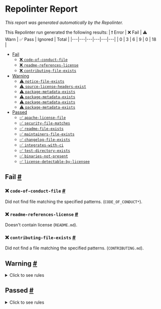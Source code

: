# Repolinter Report

*This report was generated automatically by the Repolinter.*

This Repolinter run generated the following results:
| ❗  Error | ❌  Fail | ⚠️  Warn | ✅  Pass | Ignored | Total |
|---|---|---|---|---|---|
| 0 | 3 | 6 | 9 | 0 | 18 |

- [Fail](#user-content-fail)
  - [❌ `code-of-conduct-file`](#user-content--code-of-conduct-file)
  - [❌ `readme-references-license`](#user-content--readme-references-license)
  - [❌ `contributing-file-exists`](#user-content--contributing-file-exists)
- [Warning](#user-content-warning)
  - [⚠️ `notice-file-exists`](#user-content--notice-file-exists)
  - [⚠️ `source-license-headers-exist`](#user-content--source-license-headers-exist)
  - [⚠️ `package-metadata-exists`](#user-content--package-metadata-exists)
  - [⚠️ `package-metadata-exists`](#user-content--package-metadata-exists)
  - [⚠️ `package-metadata-exists`](#user-content--package-metadata-exists)
  - [⚠️ `package-metadata-exists`](#user-content--package-metadata-exists)
- [Passed](#user-content-passed)
  - [✅ `apache-license-file`](#user-content--apache-license-file)
  - [✅ `security-file-matches`](#user-content--security-file-matches)
  - [✅ `readme-file-exists`](#user-content--readme-file-exists)
  - [✅ `maintainers-file-exists`](#user-content--maintainers-file-exists)
  - [✅ `changelog-file-exists`](#user-content--changelog-file-exists)
  - [✅ `integrates-with-ci`](#user-content--integrates-with-ci)
  - [✅ `test-directory-exists`](#user-content--test-directory-exists)
  - [✅ `binaries-not-present`](#user-content--binaries-not-present)
  - [✅ `license-detectable-by-licensee`](#user-content--license-detectable-by-licensee)

## Fail <a href="#user-content-fail" id="fail">#</a>

### ❌ `code-of-conduct-file` <a href="#user-content--code-of-conduct-file" id="-code-of-conduct-file">#</a>

Did not find file matching the specified patterns. (`CODE_OF_CONDUCT*`).

### ❌ `readme-references-license` <a href="#user-content--readme-references-license" id="-readme-references-license">#</a>

Doesn't contain license (`README.md`).

### ❌ `contributing-file-exists` <a href="#user-content--contributing-file-exists" id="-contributing-file-exists">#</a>

Did not find a file matching the specified patterns. (`CONTRIBUTING.md`).


## Warning <a href="#user-content-warning" id="warning">#</a>

<details>
<summary>Click to see rules</summary>

### ⚠️ `notice-file-exists` <a href="#user-content--notice-file-exists" id="-notice-file-exists">#</a>

Did not find a file matching the specified patterns. (`NOTICE*`).

### ⚠️ `source-license-headers-exist` <a href="#user-content--source-license-headers-exist" id="-source-license-headers-exist">#</a>

Below is a list of files or patterns that failed:

- `samples/nodejs/src/anoncredsRevocation.js`: The first 5 lines do not contain the pattern(s): Copyright, License.
- `samples/nodejs/src/anoncredsRevocationScenario.js`: The first 5 lines do not contain the pattern(s): Copyright, License.
- `samples/nodejs/src/colors.js`: The first 5 lines do not contain the pattern(s): Copyright, License.
- `samples/nodejs/src/gettingStarted.js`: The first 5 lines do not contain the pattern(s): Copyright, License.
- `samples/nodejs/src/main.js`: The first 5 lines do not contain the pattern(s): Copyright, License.
- `samples/nodejs/src/util.js`: The first 5 lines do not contain the pattern(s): Copyright, License.
- `vcx/wrappers/node/notification-server.js`: The first 5 lines do not contain the pattern(s): Copyright, License.
- `wrappers/nodejs/src/IndyError.js`: The first 5 lines do not contain the pattern(s): Copyright, License.
- `wrappers/nodejs/src/index.js`: The first 5 lines do not contain the pattern(s): Copyright, License.
- `wrappers/nodejs/src/indyBinding.js`: The first 5 lines do not contain the pattern(s): Copyright, License.
- `wrappers/nodejs/src/wrapIndyCallback.js`: The first 5 lines do not contain the pattern(s): Copyright, License.
- `wrappers/nodejs/test/anoncreds.js`: The first 5 lines do not contain the pattern(s): Copyright, License.
- `wrappers/nodejs/test/blob.js`: The first 5 lines do not contain the pattern(s): Copyright, License.
- `wrappers/nodejs/test/cache.js`: The first 5 lines do not contain the pattern(s): Copyright, License.
- `wrappers/nodejs/test/crypto.js`: The first 5 lines do not contain the pattern(s): Copyright, License.
- `wrappers/nodejs/test/did.js`: The first 5 lines do not contain the pattern(s): Copyright, License.
- `wrappers/nodejs/test/index.js`: The first 5 lines do not contain the pattern(s): Copyright, License.
- `wrappers/nodejs/test/ledger.js`: The first 5 lines do not contain the pattern(s): Copyright, License.
- `wrappers/nodejs/test/logger.js`: The first 5 lines do not contain the pattern(s): Copyright, License.
- `wrappers/nodejs/test/logger2.js`: The first 5 lines do not contain the pattern(s): Copyright, License.
- `wrappers/nodejs/test/mod.js`: The first 5 lines do not contain the pattern(s): Copyright, License.
- `wrappers/nodejs/test/nonsecrets.js`: The first 5 lines do not contain the pattern(s): Copyright, License.
- `wrappers/nodejs/test/pairwise.js`: The first 5 lines do not contain the pattern(s): Copyright, License.
- `wrappers/nodejs/test/payments.js`: The first 5 lines do not contain the pattern(s): Copyright, License.
- `wrappers/nodejs/test/pool.js`: The first 5 lines do not contain the pattern(s): Copyright, License.
- `wrappers/nodejs/test/wallet.js`: The first 5 lines do not contain the pattern(s): Copyright, License.
- `docs/how-tos/negotiate-proof/nodejs/colors.js`: The first 5 lines do not contain the pattern(s): Copyright, License.
- `docs/how-tos/negotiate-proof/nodejs/negotiateProof.js`: The first 5 lines do not contain the pattern(s): Copyright, License.
- `docs/how-tos/negotiate-proof/nodejs/step2.js`: The first 5 lines do not contain the pattern(s): Copyright, License.
- `docs/how-tos/negotiate-proof/nodejs/step3.js`: The first 5 lines do not contain the pattern(s): Copyright, License.
- `docs/how-tos/negotiate-proof/nodejs/step4.js`: The first 5 lines do not contain the pattern(s): Copyright, License.
- `docs/how-tos/negotiate-proof/nodejs/step5.js`: The first 5 lines do not contain the pattern(s): Copyright, License.
- `docs/how-tos/negotiate-proof/nodejs/template.js`: The first 5 lines do not contain the pattern(s): Copyright, License.
- `docs/how-tos/negotiate-proof/nodejs/util.js`: The first 5 lines do not contain the pattern(s): Copyright, License.
- `docs/how-tos/rotate-key/nodejs/colors.js`: The first 5 lines do not contain the pattern(s): Copyright, License.
- `docs/how-tos/rotate-key/nodejs/rotateKey.js`: The first 5 lines do not contain the pattern(s): Copyright, License.
- `docs/how-tos/rotate-key/nodejs/step2.js`: The first 5 lines do not contain the pattern(s): Copyright, License.
- `docs/how-tos/rotate-key/nodejs/step3.js`: The first 5 lines do not contain the pattern(s): Copyright, License.
- `docs/how-tos/rotate-key/nodejs/step4.js`: The first 5 lines do not contain the pattern(s): Copyright, License.
- `docs/how-tos/rotate-key/nodejs/template.js`: The first 5 lines do not contain the pattern(s): Copyright, License.
- `docs/how-tos/rotate-key/nodejs/util.js`: The first 5 lines do not contain the pattern(s): Copyright, License.
- `docs/how-tos/write-did-and-query-verkey/nodejs/colors.js`: The first 5 lines do not contain the pattern(s): Copyright, License.
- `docs/how-tos/write-did-and-query-verkey/nodejs/step2.js`: The first 5 lines do not contain the pattern(s): Copyright, License.
- `docs/how-tos/write-did-and-query-verkey/nodejs/step3.js`: The first 5 lines do not contain the pattern(s): Copyright, License.
- `docs/how-tos/write-did-and-query-verkey/nodejs/step4.js`: The first 5 lines do not contain the pattern(s): Copyright, License.
- `docs/how-tos/write-did-and-query-verkey/nodejs/step5.js`: The first 5 lines do not contain the pattern(s): Copyright, License.
- `docs/how-tos/write-did-and-query-verkey/nodejs/template.js`: The first 5 lines do not contain the pattern(s): Copyright, License.
- `docs/how-tos/write-did-and-query-verkey/nodejs/util.js`: The first 5 lines do not contain the pattern(s): Copyright, License.
- `docs/how-tos/write-did-and-query-verkey/nodejs/writeDidAndQueryVerkey.js`: The first 5 lines do not contain the pattern(s): Copyright, License.
- `vcx/wrappers/node/demo/alice-signature.js`: The first 5 lines do not contain the pattern(s): Copyright, License.
- `vcx/wrappers/node/demo/alice.js`: The first 5 lines do not contain the pattern(s): Copyright, License.
- `vcx/wrappers/node/demo/common.js`: The first 5 lines do not contain the pattern(s): Copyright, License.
- `vcx/wrappers/node/demo/faber-verify-signature.js`: The first 5 lines do not contain the pattern(s): Copyright, License.
- `vcx/wrappers/node/demo/faber.js`: The first 5 lines do not contain the pattern(s): Copyright, License.
- `vcx/wrappers/node/demo/logger.js`: The first 5 lines do not contain the pattern(s): Copyright, License.
- `vcx/wrappers/node/demo/script-comon.js`: The first 5 lines do not contain the pattern(s): Copyright, License.
- `wrappers/dotnet/docs/styles/docfx.vendor.js`: The first 5 lines do not contain the pattern(s): Copyright.
- `wrappers/dotnet/docs/styles/search-worker.js`: The first 5 lines do not contain the pattern(s): Copyright, License.
- `wrappers/nodejs/test/helpers/initTestPool.js`: The first 5 lines do not contain the pattern(s): Copyright, License.
- `wrappers/nodejs/test/helpers/makeTestPool.js`: The first 5 lines do not contain the pattern(s): Copyright, License.

### ⚠️ `package-metadata-exists` <a href="#user-content--package-metadata-exists" id="-package-metadata-exists">#</a>

Did not find a file matching the specified patterns. (`package.json`).

### ⚠️ `package-metadata-exists` <a href="#user-content--package-metadata-exists" id="-package-metadata-exists">#</a>

Did not find a file matching the specified patterns. (`Gemfile`).

### ⚠️ `package-metadata-exists` <a href="#user-content--package-metadata-exists" id="-package-metadata-exists">#</a>

Did not find a file matching the specified patterns. Below is a list of files or patterns that failed:

- `pom.xml`
- `build.xml`
- `build.gradle`

### ⚠️ `package-metadata-exists` <a href="#user-content--package-metadata-exists" id="-package-metadata-exists">#</a>

Did not find a file matching the specified patterns. Below is a list of files or patterns that failed:

- `setup.py`
- `requirements.txt`

</details>

## Passed <a href="#user-content-passed" id="passed">#</a>

<details>
<summary>Click to see rules</summary>

### ✅ `apache-license-file` <a href="#user-content--apache-license-file" id="-apache-license-file">#</a>

Contains Apache License.*Version 2.0 (`LICENSE`).

### ✅ `security-file-matches` <a href="#user-content--security-file-matches" id="-security-file-matches">#</a>

Contains https://wiki.hyperledger.org/display/.*(SEC|HYP)/Defect[.+]Response (`SECURITY.md`).

### ✅ `readme-file-exists` <a href="#user-content--readme-file-exists" id="-readme-file-exists">#</a>

Found file (`README.md`).

### ✅ `maintainers-file-exists` <a href="#user-content--maintainers-file-exists" id="-maintainers-file-exists">#</a>

Found file (`MAINTAINERS.md`).

### ✅ `changelog-file-exists` <a href="#user-content--changelog-file-exists" id="-changelog-file-exists">#</a>

Found file (`CHANGELOG.md`).

### ✅ `integrates-with-ci` <a href="#user-content--integrates-with-ci" id="-integrates-with-ci">#</a>

Found file (`Jenkinsfile.ci`).

### ✅ `test-directory-exists` <a href="#user-content--test-directory-exists" id="-test-directory-exists">#</a>

Found file (`libindy/tests`).

### ✅ `binaries-not-present` <a href="#user-content--binaries-not-present" id="-binaries-not-present">#</a>

Excluded file type doesn't exist. (`**/*.exe,**/*.dll,!node_modules/**`).

### ✅ `license-detectable-by-licensee` <a href="#user-content--license-detectable-by-licensee" id="-license-detectable-by-licensee">#</a>

Licensee identified the license for project: Apache-2.0.

</details>

